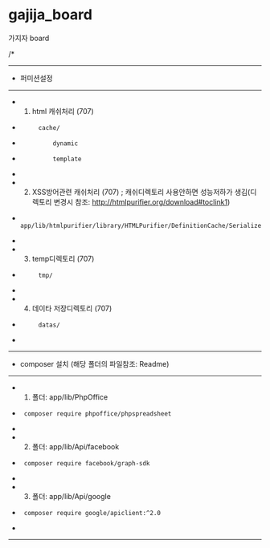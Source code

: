 # gajija_board
가지자 board

/*
 **************************************
 * 퍼미션설정 
 **************************************
 * 1. html 캐쉬처리 (707)
 * 			cache/
 * 				dynamic
 * 				template
 * 
 * 	2. XSS방어관련 캐쉬처리 (707)  ; 캐쉬디렉토리 사용안하면 성능저하가 생김(디렉토리 변경시 참조: http://htmlpurifier.org/download#toclink1)
 * 			app/lib/htmlpurifier/library/HTMLPurifier/DefinitionCache/Serializer
 * 
 *  3. temp디렉토리 (707)
 *  		tmp/
 *  
 *  4. 데이타 저장디렉토리 (707)
 *  		datas/
 *  
 **************************************
 * composer 설치 (해당 폴더의 파일참조:  Readme) 
 **************************************
 * 1. 폴더:	app/lib/PhpOffice
 * 		composer require phpoffice/phpspreadsheet
 * 
 * 2. 폴더: app/lib/Api/facebook
 * 		composer require facebook/graph-sdk
 * 
 * 3. 폴더: app/lib/Api/google
 * 		composer require google/apiclient:^2.0
 * 
 **************************************

